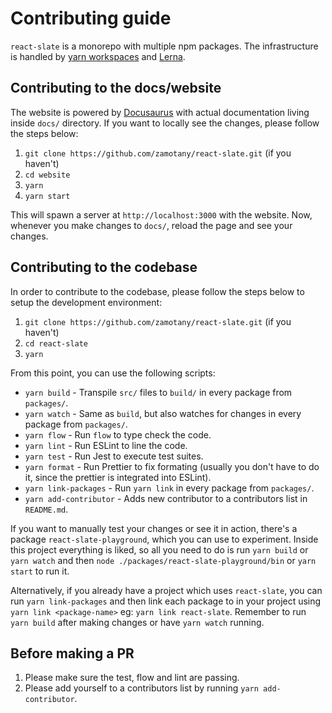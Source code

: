 # Contributing guide

`react-slate` is a monorepo with multiple npm packages. The infrastructure is handled by [yarn workspaces](https://yarnpkg.com/en/docs/workspaces) and [Lerna](https://lernajs.io/).

## Contributing to the docs/website

The website is powered by [Docusaurus](https://docusaurus.io/) with actual documentation living inside `docs/` directory. If you want to locally see the changes, please follow the steps below:

1.  `git clone https://github.com/zamotany/react-slate.git` (if you haven't)
2.  `cd website`
3.  `yarn`
4.  `yarn start`

This will spawn a server at `http://localhost:3000` with the website. Now, whenever you make changes to `docs/`, reload the page and see your changes.

## Contributing to the codebase

In order to contribute to the codebase, please follow the steps below to setup the development environment:

1.  `git clone https://github.com/zamotany/react-slate.git` (if you haven't)
2.  `cd react-slate`
3.  `yarn`

From this point, you can use the following scripts:

* `yarn build` - Transpile `src/` files to `build/` in every package from `packages/`.
* `yarn watch` - Same as `build`, but also watches for changes in every package from `packages/`.
* `yarn flow` - Run `flow` to type check the code.
* `yarn lint` - Run ESLint to line the code.
* `yarn test` - Run Jest to execute test suites.
* `yarn format` - Run Prettier to fix formating (usually you don't have to do it, since the prettier is integrated into ESLint).
* `yarn link-packages` - Run `yarn link` in every package from `packages/`.
* `yarn add-contributor` - Adds new contributor to a contributors list in `README.md`.

If you want to manually test your changes or see it in action, there's a package `react-slate-playground`, which you can use to experiment. Inside this project everything is liked, so all you need to do is run `yarn build` or `yarn watch` and then `node ./packages/react-slate-playground/bin` or `yarn start` to run it.

Alternatively, if you already have a project which uses `react-slate`, you can run `yarn link-packages` and then link each package to in your project using `yarn link <package-name>` eg: `yarn link react-slate`. Remember to run `yarn build` after making changes or have `yarn watch` running.

## Before making a PR

1.  Please make sure the test, flow and lint are passing.
2.  Please add yourself to a contributors list by running `yarn add-contributor`.
